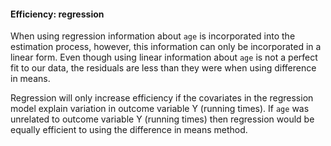 #### Efficiency: regression

When using regression information about `age` is incorporated into the estimation process, however, this information can only be incorporated in a linear form. Even though using linear information about `age` is not a perfect fit to our data, the residuals are less than they were when using difference in means. 

Regression will only increase efficiency if the covariates in the regression model explain variation in outcome variable Y (running times). If `age` was unrelated to outcome variable Y (running times) then regression would be equally efficient to using the difference in means method. 


